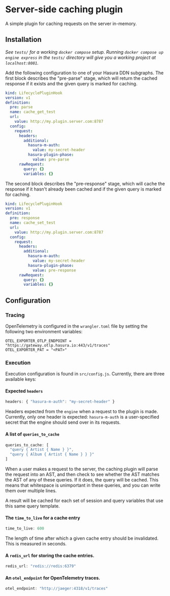 # Server-side caching plugin

A simple plugin for caching requests on the server in-memory.

## Installation

_See `tests/` for a working `docker compose` setup. Running `docker compose up
engine express` in the `tests/` directory will give you a working project at
`localhost:8081`._

Add the following configuration to one of your Hasura DDN subgraphs. The first
block describes the "pre-parse" stage, which will return the cached response if
it exists and the given query is marked for caching.

```yaml
kind: LifecyclePluginHook
version: v1
definition:
  pre: parse
  name: cache_get_test
  url:
    value: http://my.plugin.server.com:8787
  config:
    request:
      headers:
        additional:
          hasura-m-auth:
            value: my-secret-header
          hasura-plugin-phase:
            value: pre-parse
      rawRequest:
        query: {}
        variables: {}
```

The second block describes the "pre-response" stage, which will cache the
response if it hasn't already been cached and if the given query is marked for
caching.

```yaml
kind: LifecyclePluginHook
version: v1
definition:
  pre: response
  name: cache_set_test
  url:
    value: http://my.plugin.server.com:8787
  config:
    request:
      headers:
        additional:
          hasura-m-auth:
            value: my-secret-header
          hasura-plugin-phase:
            value: pre-response
      rawRequest:
        query: {}
        variables: {}
```

## Configuration

### Tracing

OpenTelemetry is configured in the `wrangler.toml` file by setting the
following two environment variables:

```
OTEL_EXPORTER_OTLP_ENDPOINT = "https://gateway.otlp.hasura.io:443/v1/traces"
OTEL_EXPORTER_PAT = "<PAT>"
```

### Execution

Execution configuration is found in `src/config.js`. Currently, there are three
available keys:

#### Expected `headers`

```javascript
headers: { "hasura-m-auth": "my-secret-header" }
```

Headers expected from the `engine` when a request to the plugin is made.
Currently, only one header is expected: `hasura-m-auth` is a user-specified
secret that the engine should send over in its requests.

#### A list of `queries_to_cache`

```javascript
queries_to_cache: [
  "query { Artist { Name } }",
  "query { Album { Artist { Name } } }"
]
```

When a user makes a request to the server, the caching plugin will parse the
request into an AST, and then check to see whether the AST matches the AST of
any of these queries. If it does, the query will be cached. This means that
whitespace is unimportant in these queries, and you can write them over
multiple lines.

A result will be cached for each set of session and query variables that use
this same query template.

#### The `time_to_live` for a cache entry

```javascript
time_to_live: 600
```

The length of time after which a given cache entry should be invalidated. This
is measured in seconds.

#### A `redis_url` for storing the cache entries.

```javascript
redis_url: "redis://redis:6379"
```

#### An `otel_endpoint` for OpenTelemetry traces.

```javascript
otel_endpoint: "http://jaeger:4318/v1/traces"
```
